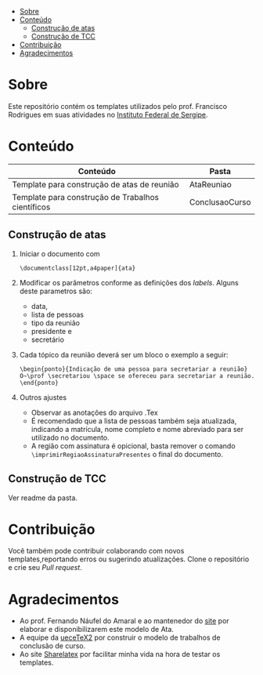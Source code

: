 <!-- TOC depthFrom:1 depthTo:6 orderedList:false -->

- [Sobre](#sobre)
- [Conteúdo](#conte%C3%BAdo)
	- [Construção de atas](#constru%C3%A7%C3%A3o-de-atas)
	- [Construção de TCC](#constru%C3%A7%C3%A3o-de-tcc)
- [Contribuição](#contribui%C3%A7%C3%A3o)
- [Agradecimentos](#agradecimentos)

<!-- /TOC -->

# Sobre

Este repositório contém os templates utilizados pelo prof. Francisco Rodrigues em suas atividades no [Instituto Federal de Sergipe](www.ifs.edu.br).

# Conteúdo

|Conteúdo| Pasta   |
|---|---|
|Template para construção de atas de reunião | AtaReuniao |
| Template para construção de Trabalhos científicos | ConclusaoCurso| 

## Construção de atas

1. Iniciar o documento com 

    ```
    \documentclass[12pt,a4paper]{ata} 
    ```

1. Modificar os parâmetros conforme as definições dos *labels*. Alguns deste parametros são:
    * data, 
    * lista de pessoas
    * tipo da reunião 
    * presidente e 
    * secretário

1. Cada tópico da reunião deverá ser um bloco o exemplo a seguir:

    ```
    \begin{ponto}{Indicação de uma pessoa para secretariar a reunião}
    O~\prof \secretariou \space se ofereceu para secretariar a reunião.
    \end{ponto}
    ```

1. Outros ajustes

    * Observar as anotações do arquivo .Tex
    * É recomendado que a lista de pessoas também seja atualizada, indicando a matrícula, nome completo e nome abreviado para ser utilizado no documento.
    * A região com assinatura é opicional, basta remover o comando ```\imprimirRegiaoAssinaturaPresentes``` o final do documento.

## Construção de TCC

Ver readme da pasta.


# Contribuição

Você também pode contribuir colaborando com novos templates,reportando erros ou sugerindo atualizações. Clone o repositório e crie seu *Pull request*.

# Agradecimentos

* Ao prof. Fernando Náufel do Amaral e ao mantenedor do [site](angg.twu.net/LATEX/) por elaborar e disponibilizarem este modelo de Ata.
* A equipe da [ueceTeX2](https://github.com/thiagodnf/uecetex2) por construir o modelo de trabalhos de conclusão de curso.
* Ao site [Sharelatex](www.Sharelatex.com) por facilitar minha vida na hora de testar os templates.